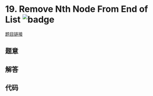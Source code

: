 # 19. Remove Nth Node From End of List ![badge](https://img.shields.io/badge/-medium-yellow?style=flat-square)

[题目链接](https://leetcode.com/problems/remove-nth-node-from-end-of-list)

## 题意

## 解答

## 代码

